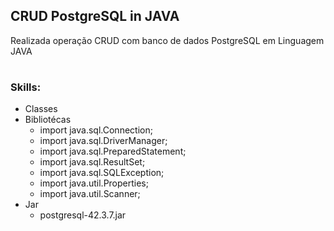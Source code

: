 ## CRUD PostgreSQL in JAVA
Realizada operação CRUD com banco de dados PostgreSQL em Linguagem JAVA

#

### Skills:

* Classes
* Bibliotécas
    * import java.sql.Connection;
    * import java.sql.DriverManager;
    * import java.sql.PreparedStatement;
    * import java.sql.ResultSet;
    * import java.sql.SQLException;
    * import java.util.Properties;
    * import java.util.Scanner;
* Jar
   * postgresql-42.3.7.jar
   
##